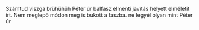 Számtud viszga brühühüh
Péter úr balfasz élmenti javítás helyett elméletit írt. Nem meglepő módon meg is bukott a faszba.
ne legyél olyan mint Péter úr

